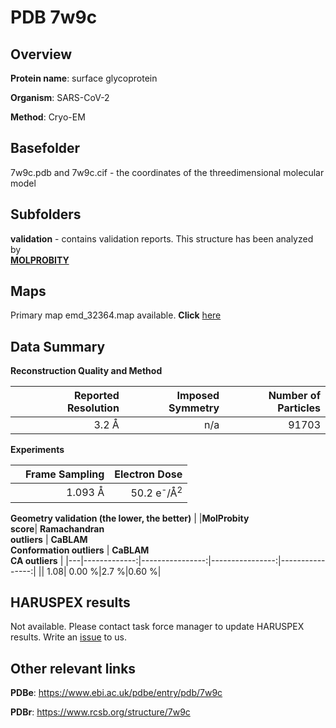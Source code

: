 # PDB 7w9c

## Overview

**Protein name**: surface glycoprotein

**Organism**: SARS-CoV-2

**Method**: Cryo-EM



## Basefolder

7w9c.pdb and 7w9c.cif - the coordinates of the threedimensional molecular model

## Subfolders





**validation** - contains validation reports. This structure has been analyzed by <br>  [**MOLPROBITY**](https://github.com/thorn-lab/coronavirus_structural_task_force/tree/master/pdb/surface_glycoprotein/SARS-CoV-2/7w9c/validation/molprobity)    



## Maps

Primary map emd_32364.map available. **Click** [here](http://ftp.wwpdb.org/pub/emdb/structures/EMD-32364/map/) 

## Data Summary
**Reconstruction Quality and Method**

|   | Reported Resolution | Imposed Symmetry | Number of Particles |
|---|-------------:|----------------:|--------------:|
|   |3.2 Å|n/a|91703|

**Experiments**

|   | Frame Sampling | Electron Dose |
|---|-------------:|----------------:|
|   |1.093 Å|50.2 e<sup>-</sup>/Å<sup>2</sup>|

**Geometry validation (the lower, the better)**
|   |**MolProbity<br>score**| **Ramachandran<br>outliers** | **CaBLAM<br>Conformation outliers** | **CaBLAM<br>CA outliers** |
|---|-------------:|----------------:|----------------:|----------------:|
||  1.08|  0.00 %|2.7 %|0.60 %|

## HARUSPEX results

Not available. Please contact task force manager to update HARUSPEX results. Write an [issue](https://github.com/thorn-lab/coronavirus_structural_task_force/issues) to us.

## Other relevant links 
**PDBe**:  https://www.ebi.ac.uk/pdbe/entry/pdb/7w9c
 
**PDBr**: https://www.rcsb.org/structure/7w9c 
